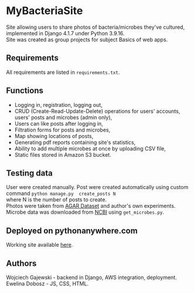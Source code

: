 # MyBacteriaSite
Site allowing users to share photos of bacteria/microbes they've cultured, implemented in Django 4.1.7 under Python 3.9.16.<br>
Site was created as group projects for subject Basics of web apps.
## Requirements
All requirements are listed in `requirements.txt`.
## Functions
* Logging in, registration, logging out,
* CRUD (Create-Read-Update-Delete) operations for users' accounts, users' posts and microbes (admin only),
* Users can like posts after logging in,
* Filtration forms for posts and microbes,
* Map showing locations of posts,
* Generating pdf reports containing site's statistics,
* Ability to add multiple microbes at once by uploading CSV file,
* Static files stored in Amazon S3 bucket.
## Testing data
User were created manually. Post were created automatically using custom command `python manage.py  create_posts N`<br>
where N is the number of posts to create.<br>
Photos were taken from [AGAR Dataset](https://agar.neurosys.com/) and author's own experiments.<br>
Microbe data was downloaded from [NCBI](https://www.ncbi.nlm.nih.gov/Taxonomy/Browser/wwwtax.cgi?mode=Tree&id=2&lvl=1&lin=f&keep=1&srchmode=1&unlock) using `get_microbes.py`.
## Deployed on pythonanywhere.com
Working site available [here](http://wojtekgajewski2000.pythonanywhere.com/).
## Authors
Wojciech Gajewski - backend in Django, AWS integration, deployment.<br>
Ewelina Dobosz - JS, CSS, HTML.


